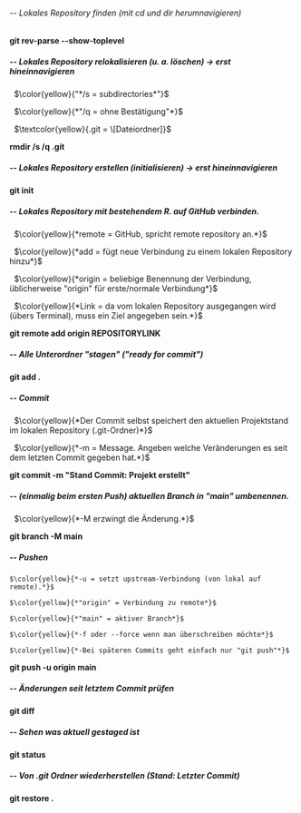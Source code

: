 ###### -- Lokales Repository finden (mit cd und dir herumnavigieren)

**git rev-parse --show-toplevel**



##### -- Lokales Repository relokalisieren (u. a. löschen) -> erst hineinnavigieren

 	$\color{yellow}{"*/s = subdirectories*"}$

 	$\color{yellow}{*"/q = ohne Bestätigung"*}$

 	$\textcolor{yellow}{.git = \[Dateiordner]}$

**rmdir /s /q .git**



##### -- Lokales Repository erstellen (initialisieren) -> erst hineinnavigieren

**git init**



##### -- Lokales Repository mit bestehendem R. auf GitHub verbinden.

 	$\color{yellow}{*remote = GitHub, spricht remote repository an.*}$

 	$\color{yellow}{*add = fügt neue Verbindung zu einem lokalen Repository hinzu*}$

 	$\color{yellow}{*origin = beliebige Benennung der Verbindung, üblicherweise "origin" für erste/normale Verbindung*}$

 	$\color{yellow}{*Link = da vom lokalen Repository ausgegangen wird (übers Terminal), muss ein Ziel angegeben sein.*}$

**git remote add origin REPOSITORYLINK**



##### -- Alle Unterordner "stagen" ("ready for commit")

**git add .**



##### -- Commit

 	$\color{yellow}{*Der Commit selbst speichert den aktuellen Projektstand im lokalen Repository (.git-Ordner)*}$

 	$\color{yellow}{*-m = Message. Angeben welche Veränderungen es seit dem letzten Commit gegeben hat.*}$

**git commit -m "Stand Commit: Projekt erstellt"**



##### -- (einmalig beim ersten Push) aktuellen Branch in "main" umbenennen.

 	$\color{yellow}{*-M erzwingt die Änderung.*}$

**git branch -M main**



##### -- Pushen

	$\color{yellow}{*-u = setzt upstream-Verbindung (von lokal auf remote).*}$

	$\color{yellow}{*"origin" = Verbindung zu remote*}$

	$\color{yellow}{*"main" = aktiver Branch*}$

	$\color{yellow}{*-f oder --force wenn man überschreiben möchte*}$

	$\color{yellow}{*-Bei späteren Commits geht einfach nur "git push"*}$

**git push -u origin main**



##### -- Änderungen seit letztem Commit prüfen

**git diff**



##### -- Sehen was aktuell gestaged ist

**git status**



##### -- Von .git Ordner wiederherstellen (Stand: Letzter Commit)

**git restore .**

